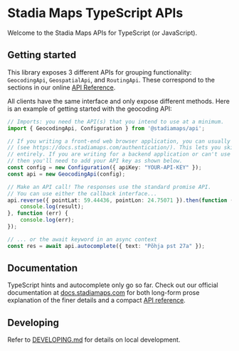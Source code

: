 # Stadia Maps TypeScript APIs

Welcome to the Stadia Maps APIs for TypeScript (or JavaScript).

## Getting started

This library exposes 3 different APIs for grouping functionality: `GeocodingApi`,
`GeospatialApi`, and `RoutingApi`. These correspond to the sections in our online
[API Reference](https://docs.stadiamaps.com/api-reference/).

All clients have the same interface and only expose different methods. Here is an
example of getting started with the geocoding API:

```typescript
// Imports: you need the API(s) that you intend to use at a minimum.
import { GeocodingApi, Configuration } from '@stadiamaps/api';

// If you writing a front-end web browser application, you can usually use our domain-based auth
// (see https://docs.stadiamaps.com/authentication/). This lets you skip the configuration app-side
// entirely. If you are writing for a backend application or can't use domain-based auth,
// then you'll need to add your API key as shown below.
const config = new Configuration({ apiKey: "YOUR-API-KEY" });
const api = new GeocodingApi(config);

// Make an API call! The responses use the standard promise API.
// You can use either the callback interface...
api.reverse({ pointLat: 59.44436, pointLon: 24.75071 }).then(function (result) {
    console.log(result);
}, function (err) {
    console.log(err);
});

// ... or the await keyword in an async context
const res = await api.autocomplete({ text: "Põhja pst 27a" });
```

## Documentation

TypeScript hints and autocomplete only go so far. Check out our official documentation at
[docs.stadiamaps.com](https://docs.stadiamaps.com/) for both long-form prose explanation of the finer
details and a compact [API reference](https://docs.stadiamaps.com/api-reference/).

## Developing

Refer to [DEVELOPING.md](DEVELOPING.md) for details on local development.

